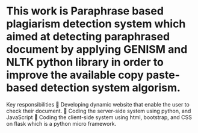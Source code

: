 # This work is Paraphrase based plagiarism detection system which aimed at detecting paraphrased document by applying GENISM and NLTK python library in order to improve the available copy paste-based  detection system algorism. 
Key responsibilities 
 Developing dynamic website that enable the user to check their document. 
 Coding the server-side system using python, and JavaScript 
 Coding the client-side system using html, bootstrap, and CSS on flask which is a python 
micro framework. 
